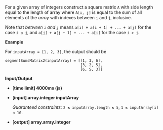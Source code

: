 ﻿For a given array of integers construct a square matrix `A` with side length equal to the length of array where `A[i, j]` is equal to the sum of all elements of the _array_ with indexes between `i` and `j`, inclusive.

Note that _between `i` and `j`_ means `a[i] + a[i + 1] + ... + a[j]` for the case `i ≤ j`, and `a[j] + a[j + 1] + ... + a[i]` for the case `i > j`.

**Example**

For `inputArray = [1, 2, 3]`, the output should be

```
segmentSumsMatrix2(inputArray) = [[1, 3, 6],
                                  [3, 2, 5],
                                  [6, 5, 3]]

```

**Input/Output**

*   **[time limit] 4000ms (js)**

*   **[input] array.integer inputArray**

    _Guaranteed constraints:_
    `2 ≤ inputArray.length ≤ 5`,
    `1 ≤ inputArray[i] ≤ 10`.

*   **[output] array.array.integer**